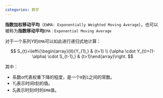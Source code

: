 ```yaml
---
categories: 数学
---
```


**指数加权移动平均**（`EWMA: Exponentially Weighted Moving Average`），也可以被称为**指数移动平均**`EMA：Exponential Moving Average`

对于一个系列$Y$的`EMA`可以如此进行递归式地计算：


$$
S_{t}=\left\{\begin{array}{ll}{Y_{1},} & {t=1} \\ {\alpha \cdot Y_{t}+(1-\alpha) \cdot S_{t-1},} & {t>1}\end{array}\right.
$$


其中：

- 系数$\alpha$代表权重下降的程度，是一个`0`到`1`之间的常数。
- $Y_{t}$表示时间$t$刻的值。
- $S_{t}$表示时刻$t$时的`EMA`值。